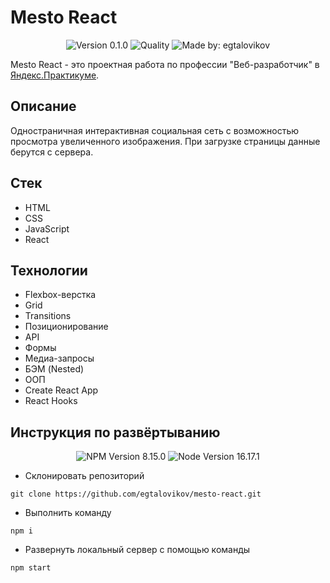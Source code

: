 # Mesto React

<p align="center">
    <img alt="Version 0.1.0" src="https://img.shields.io/badge/version-0.1.0-blue" />
    <img alt="Quality" src="https://img.shields.io/badge/status-development-orange.svg" >
    <img alt="Made by: egtalovikov" src="https://img.shields.io/badge/made%20by-egtalovikov-blue" />
</p>

Mesto React - это проектная работа по профессии "Веб-разработчик" в [Яндекс.Практикумe](https://praktikum.yandex.ru "Яндекс Практикум").

## Описание

Одностраничная интерактивная социальная сеть с возможностью просмотра увеличенного изображения. При загрузке страницы данные берутся с сервера.

## Стек

* HTML
* CSS
* JavaScript
* React


## Технологии

* Flexbox-верстка
* Grid
* Transitions
* Позиционирование
* API
* Формы
* Медиа-запросы
* БЭМ (Nested)
* ООП
* Create React App
* React Hooks

## Инструкция по развёртыванию

<p align="center">
    <img alt="NPM Version 8.15.0" src="https://img.shields.io/badge/npm-v8.15.0-blue" />
    <img alt="Node Version 16.17.1" src="https://img.shields.io/badge/node-v16.17.1-blue" />
</p>

* Склонировать репозиторий
```
git clone https://github.com/egtalovikov/mesto-react.git
```
* Выполнить команду
```
npm i
```
* Развернуть локальный сервер с помощью команды
```
npm start
```
